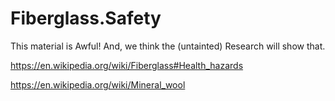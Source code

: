 # Fiberglass.Safety
This material is Awful! And, we think the (untainted) Research will show that.

https://en.wikipedia.org/wiki/Fiberglass#Health_hazards

https://en.wikipedia.org/wiki/Mineral_wool
